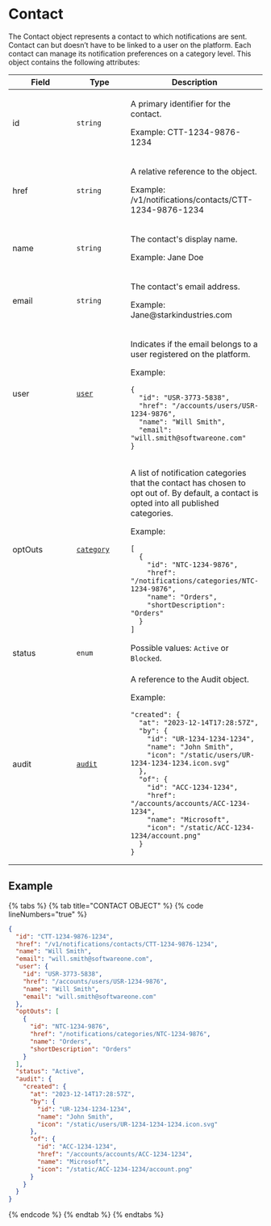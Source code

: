 # Contact

The Contact object represents a contact to which notifications are sent. Contact can but doesn’t have to be linked to a user on the platform. Each contact can manage its notification preferences on a category level. This object contains the following attributes:

<table><thead><tr><th width="170">Field</th><th width="121">Type</th><th>Description</th></tr></thead><tbody><tr><td>id</td><td><code>string</code></td><td><p>A primary identifier for the contact. </p><p>Example: CTT-1234-9876-1234</p></td></tr><tr><td>href</td><td><code>string</code></td><td><p>A relative reference to the object. </p><p>Example: /v1/notifications/contacts/CTT-1234-9876-1234</p></td></tr><tr><td>name</td><td><code>string</code></td><td><p>The contact's display name.  </p><p>Example: Jane Doe</p></td></tr><tr><td>email</td><td><code>string</code></td><td><p>The contact's email address.  </p><p>Example: Jane@starkindustries.com</p></td></tr><tr><td>user</td><td><a href="../../accounts-api/users/"><code>user</code></a></td><td><p>Indicates if the email belongs to a user registered on the platform. </p><p>Example:</p><pre class="language-json" data-overflow="wrap" data-line-numbers><code class="lang-json">{
  "id": "USR-3773-5838",
  "href": "/accounts/users/USR-1234-9876",
  "name": "Will Smith",
  "email": "will.smith@softwareone.com"
}
</code></pre></td></tr><tr><td>optOuts</td><td><a href="../categories/"><code>category</code></a></td><td><p>A list of notification categories that the contact has chosen to opt out of. By default, a contact is opted into all published categories. </p><p>Example:</p><pre class="language-json" data-overflow="wrap" data-line-numbers><code class="lang-json">[
  {
    "id": "NTC-1234-9876",
    "href": "/notifications/categories/NTC-1234-9876",
    "name": "Orders",
    "shortDescription": "Orders"
  }
]
</code></pre></td></tr><tr><td>status</td><td><code>enum</code></td><td>Possible values: <code>Active</code> or <code>Blocked</code>.</td></tr><tr><td>audit</td><td><a href="../../common-api-objects/audit.md"><code>audit</code></a></td><td><p>A reference to the Audit object. </p><p>Example:</p><pre class="language-json" data-overflow="wrap" data-line-numbers><code class="lang-json">"created": { 
  "at": "2023-12-14T17:28:57Z", 
  "by": {
    "id": "UR-1234-1234-1234",
    "name": "John Smith",
    "icon": "/static/users/UR-1234-1234-1234.icon.svg"
  },
  "of": {
    "id": "ACC-1234-1234",
    "href": "/accounts/accounts/ACC-1234-1234",
    "name": "Microsoft",
    "icon": "/static/ACC-1234-1234/account.png"
  }
}
</code></pre></td></tr></tbody></table>

## Example

{% tabs %}
{% tab title="CONTACT OBJECT" %}
{% code lineNumbers="true" %}
```json
{
  "id": "CTT-1234-9876-1234",
  "href": "/v1/notifications/contacts/CTT-1234-9876-1234",
  "name": "Will Smith",
  "email": "will.smith@softwareone.com",
  "user": {
    "id": "USR-3773-5838",
    "href": "/accounts/users/USR-1234-9876",
    "name": "Will Smith",
    "email": "will.smith@softwareone.com"
  },
  "optOuts": [
    {
      "id": "NTC-1234-9876",
      "href": "/notifications/categories/NTC-1234-9876",
      "name": "Orders",
      "shortDescription": "Orders"
    }
  ],
  "status": "Active",
  "audit": {
    "created": {
      "at": "2023-12-14T17:28:57Z",
      "by": {
        "id": "UR-1234-1234-1234",
        "name": "John Smith",
        "icon": "/static/users/UR-1234-1234-1234.icon.svg"
      },
      "of": {
        "id": "ACC-1234-1234",
        "href": "/accounts/accounts/ACC-1234-1234",
        "name": "Microsoft",
        "icon": "/static/ACC-1234-1234/account.png"
      }
    }
  }
}
```
{% endcode %}
{% endtab %}
{% endtabs %}
